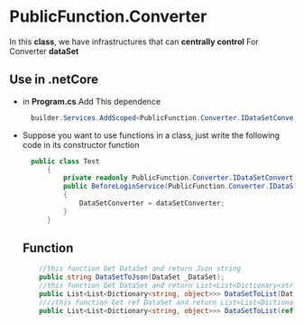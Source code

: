 # PublicFunction.Converter

In this **class**, we have infrastructures that can **centrally control** For Converter **dataSet**

## Use in .netCore
- in **Program.cs**  Add This dependence
  ```C#
    builder.Services.AddScoped<PublicFunction.Converter.IDataSetConverter, PublicFunction.Converter.DataSetConverter>();
  ```
- Suppose you want to use functions in a class, just write the following code in its constructor function
  ```C#
    public class Test
    	{
    		private readonly PublicFunction.Converter.IDataSetConverter DataSetConverter;
    		public BeforeLoginService(PublicFunction.Converter.IDataSetConverter dataSetConverter)
    		{
    		    DataSetConverter = dataSetConverter;
    		}
    	}
  ```

  ## Function
    ```C#
        //this function Get DataSet and return Json string
        public string DataSetToJson(DataSet _DataSet);
        //this function Get DataSet and return List<List<Dictionary<string, object>>> like Json
        public List<List<Dictionary<string, object>>> DataSetToList(DataSet _DataSet);
        ////this function Get ref DataSet and return List<List<Dictionary<string, object>>> like Json
        public List<List<Dictionary<string, object>>> DataSetToList(ref DataSet _DataSet);
    ```
